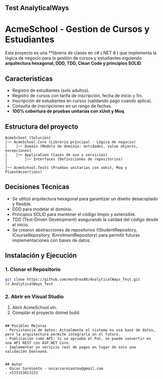 ﻿## Test AnalyticalWays

# AcmeSchool - Gestion de Cursos y Estudiantes

Este proyecto es una **libreria de clases en c# (.NET 8 ) que implementa la lógica de negocio para la gestión de cursos y estudiantes siguiendo **arquitectura hexagonal, DDD, TDD, Clean Code y principios SOLID**.

## Caracteristicas	
- Registro de estudiantes (solo adultos).
- Registro de cursos con tarifa de inscripción, fecha de inicio y fin.
- Inscripción de estudiantes en cursos (validando pago cuando aplica).
- Consulta de inscripciones en un rango de fechas.
- **100% cobertura de pruebas unitarias con xUnit y Moq**.

## Estructura del proyecto
```plaintext
AcmeSchool (Solución)  
│── AcmeSchool.Core (Librería principal - Lógica de negocio)  
│    │── Domain (Modelo de dominio: entidades, value objects, excepciones)  
│    │── Application (Casos de uso y servicios)  
│        │── Interfaces (Definiciones de repositorios)  
│  
│── AcmeSchool.Tests (Pruebas unitarias con xUnit, Moq y FluentAssertions)  
```

## Decisiones Técnicas
- Se utilizó arquitectura hexagonal para garantizar un diseño desacoplado y flexible.
- DDD para modelar el dominio.
- Principios SOLID para mantener el código limpio y extensible.
- TDD (Test-Driven Development) asegurando la calidad del código desde el inicio.
- Se crearon abstracciones de repositorios (IStudentRepository, ICourseRepository, IEnrollmentRepository) para permitir futuras implementaciones con bases de datos.

## Instalación y Ejecución
### **1. Clonar el Repositorio**
```bash
git clone https://github.com/mordrex86/AnalyticalWays_Test.git
cd AnalyticalWays_Test
```

### **2. Abrir en Visual Studio**
1. Abrir AcmeSchool.sln.
2. Compilar el proyecto
dotnet build
```

## Posibles Mejoras
- Persistencia de datos: Actualmente el sistema no usa base de datos, pero la arquitectura permite integrarla en el futuro.
- Publicación como API: Si se aprueba el PoC, se puede convertir en una API REST con ASP.NET Core.
- Implementar un servicio real de pagos en lugar de solo una validación booleana.


## Autor
- Oscar Sarmiento - oscarsarmientou@gmail.com
- +573153813223